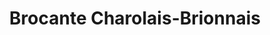 ---
title: "Brocante Charolais-Brionnais"
url: /digoin/brocante-charolais-brionnais/
shop: Antiquitäten
---